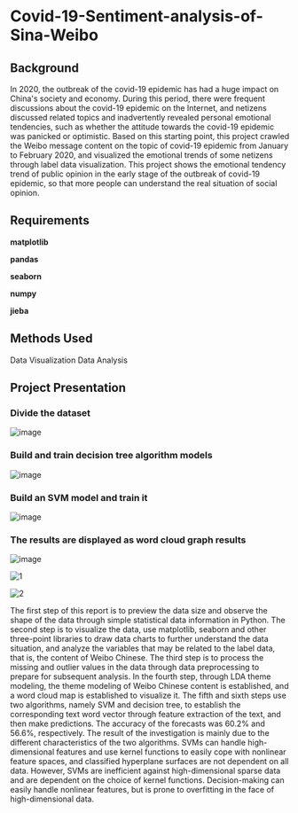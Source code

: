 # Covid-19-Sentiment-analysis-of-Sina-Weibo

## Background
In 2020, the outbreak of the covid-19 epidemic has had a huge impact on China's society and economy. During this period, there were frequent discussions about the  covid-19 epidemic on the Internet, and netizens discussed related topics and inadvertently revealed personal emotional tendencies, such as whether the attitude towards the  covid-19 epidemic was panicked or optimistic. Based on this starting point, this project crawled the Weibo message content on the topic of  covid-19 epidemic from January to February 2020, and visualized the emotional trends of some netizens through label data visualization. This project shows the emotional tendency trend of public opinion in the early stage of the outbreak of  covid-19 epidemic, so that more people can understand the real situation of social opinion.

## Requirements
**matplotlib**

**pandas**

**seaborn**

**numpy**

**jieba**


## Methods Used
Data Visualization
Data Analysis

## Project Presentation

### Divide the dataset
![image](https://user-images.githubusercontent.com/89116676/149606955-11747686-6717-4291-b200-70056e18154f.png)


### Build and train decision tree algorithm models
![image](https://user-images.githubusercontent.com/89116676/149606903-4fc6c7a5-ddac-46e5-9b8c-0b31bc987b85.png)

### Build an SVM model and train it
![image](https://user-images.githubusercontent.com/89116676/149606913-9f41197d-2a3e-490a-a238-7592de9484c7.png)

### The results are displayed as word cloud graph results
![image](https://user-images.githubusercontent.com/89116676/149606939-d9e6f658-7f77-4e55-9989-6e3ca7bd83a7.png)

![1](https://user-images.githubusercontent.com/89116676/149928401-02f112c0-6203-493b-81d3-5b75d69b9752.jpg)


![2](https://user-images.githubusercontent.com/89116676/149928409-54016712-4302-4bf8-90b3-35112b0d1e6a.jpg)

The first step of this report is to preview the data size and observe the shape of the data through simple statistical data information in Python. The second step is to visualize the data, use matplotlib, seaborn and other three-point libraries to draw data charts to further understand the data situation, and analyze the variables that may be related to the label data, that is, the content of Weibo Chinese. The third step is to process the missing and outlier values in the data through data preprocessing to prepare for subsequent analysis. In the fourth step, through LDA theme modeling, the theme modeling of Weibo Chinese content is established, and a word cloud map is established to visualize it. The fifth and sixth steps use two algorithms, namely SVM and decision tree, to establish the corresponding text word vector through feature extraction of the text, and then make predictions. The accuracy of the forecasts was 60.2% and 56.6%, respectively. The result of the investigation is mainly due to the different characteristics of the two algorithms. SVMs can handle high-dimensional features and use kernel functions to easily cope with nonlinear feature spaces, and classified hyperplane surfaces are not dependent on all data. However, SVMs are inefficient against high-dimensional sparse data and are dependent on the choice of kernel functions. Decision-making can easily handle nonlinear features, but is prone to overfitting in the face of high-dimensional data.
